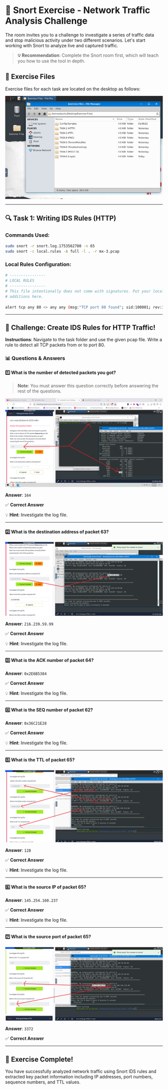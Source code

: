 # 🚨 Snort Exercise - Network Traffic Analysis Challenge

The room invites you to a challenge to investigate a series of traffic data and stop malicious activity under two different scenarios. Let's start working with Snort to analyze live and captured traffic.

> **💡 Recommendation**: Complete the Snort room first, which will teach you how to use the tool in depth.

## 📁 Exercise Files

Exercise files for each task are located on the desktop as follows:

![Exercise Files](1.png)

---

## 🔍 Task 1: Writing IDS Rules (HTTP)

### Commands Used:
```bash
sudo snort -r snort.log.1753562780 -n 65  
sudo snort -c local.rules -A full -l . -r mx-3.pcap
```

### Local Rules Configuration:
```bash
# ----------------
# LOCAL RULES
# ----------------
# This file intentionally does not come with signatures. Put your local
# additions here.

alert tcp any 80 <> any any (msg:"TCP port 80 found"; sid:100001; rev:1;)
```

---

## 🎯 Challenge: Create IDS Rules for HTTP Traffic!

**Instructions**: Navigate to the task folder and use the given pcap file. Write a rule to detect all TCP packets from or to port 80.

### 📊 Questions & Answers

#### 1️⃣ **What is the number of detected packets you got?**

> **Note**: You must answer this question correctly before answering the rest of the questions.

![Detected Packets](2.png)

**Answer**: `164`

✅ **Correct Answer**

💡 **Hint**: Investigate the log file.

---

#### 2️⃣ **What is the destination address of packet 63?**

![Packet 63 Analysis](3.png)

**Answer**: `216.239.59.99`

✅ **Correct Answer**

💡 **Hint**: Investigate the log file.

---

#### 3️⃣ **What is the ACK number of packet 64?**

**Answer**: `0x2E6B5384`

✅ **Correct Answer**

💡 **Hint**: Investigate the log file.

---

#### 4️⃣ **What is the SEQ number of packet 62?**

**Answer**: `0x36C21E28`

✅ **Correct Answer**

💡 **Hint**: Investigate the log file.

---

#### 5️⃣ **What is the TTL of packet 65?**

![Packet 65 TTL](4.png)

**Answer**: `128`

✅ **Correct Answer**

💡 **Hint**: Investigate the log file.

---

#### 6️⃣ **What is the source IP of packet 65?**

**Answer**: `145.254.160.237`

✅ **Correct Answer**

💡 **Hint**: Investigate the log file.

---

#### 7️⃣ **What is the source port of packet 65?**

![Packet 65 Source Port](5.png)

**Answer**: `3372`

✅ **Correct Answer**

---

## 🎉 Exercise Complete!

You have successfully analyzed network traffic using Snort IDS rules and extracted key packet information including IP addresses, port numbers, sequence numbers, and TTL values.